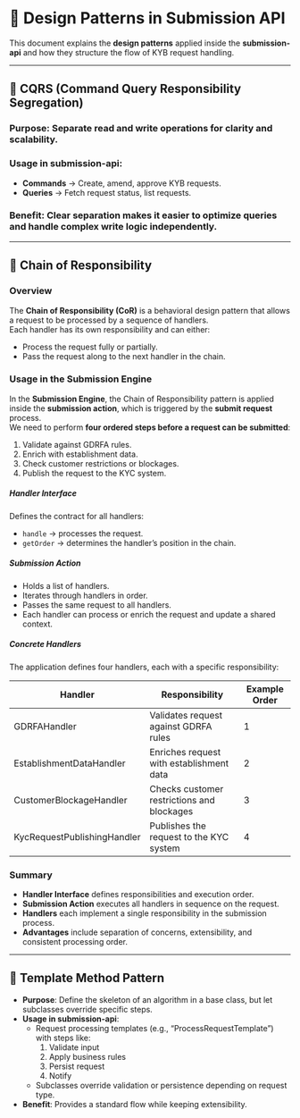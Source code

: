 # 🧩 Design Patterns in Submission API

This document explains the **design patterns** applied inside the **submission-api** and how they structure the flow of KYB request handling.  

---

## 🔹 CQRS (Command Query Responsibility Segregation)
### **Purpose**: Separate read and write operations for clarity and scalability.  
### **Usage in submission-api**:  
  - **Commands** → Create, amend, approve KYB requests.  
  - **Queries** → Fetch request status, list requests.  
### **Benefit**: Clear separation makes it easier to optimize queries and handle complex write logic independently.  

---

## 🔹 Chain of Responsibility

### Overview
The **Chain of Responsibility (CoR)** is a behavioral design pattern that allows a request to be processed by a sequence of handlers.  
Each handler has its own responsibility and can either:
- Process the request fully or partially.
- Pass the request along to the next handler in the chain.

### Usage in the Submission Engine
In the **Submission Engine**, the Chain of Responsibility pattern is applied inside the **submission action**, which is triggered by the **submit request** process.  
We need to perform **four ordered steps before a request can be submitted**:  
1. Validate against GDRFA rules.  
2. Enrich with establishment data.  
3. Check customer restrictions or blockages.  
4. Publish the request to the KYC system.
   
##### Handler Interface
Defines the contract for all handlers:
- `handle` → processes the request.  
- `getOrder` → determines the handler’s position in the chain.  

##### Submission Action
- Holds a list of handlers.  
- Iterates through handlers in order.  
- Passes the same request to all handlers.  
- Each handler can process or enrich the request and update a shared context.  

##### Concrete Handlers
The application defines four handlers, each with a specific responsibility:

| Handler                       | Responsibility                               | Example Order |
|-------------------------------|----------------------------------------------|---------------|
| GDRFAHandler                  | Validates request against GDRFA rules        | 1             |
| EstablishmentDataHandler      | Enriches request with establishment data     | 2             |
| CustomerBlockageHandler       | Checks customer restrictions and blockages   | 3             |
| KycRequestPublishingHandler   | Publishes the request to the KYC system      | 4             |

### Summary
- **Handler Interface** defines responsibilities and execution order.  
- **Submission Action** executes all handlers in sequence on the request.  
- **Handlers** each implement a single responsibility in the submission process.  
- **Advantages** include separation of concerns, extensibility, and consistent processing order.  

---

## 🔹 Template Method Pattern
- **Purpose**: Define the skeleton of an algorithm in a base class, but let subclasses override specific steps.  
- **Usage in submission-api**:  
  - Request processing templates (e.g., “ProcessRequestTemplate”) with steps like:  
    1. Validate input  
    2. Apply business rules  
    3. Persist request  
    4. Notify  
  - Subclasses override validation or persistence depending on request type.  
- **Benefit**: Provides a standard flow while keeping extensibility.  
